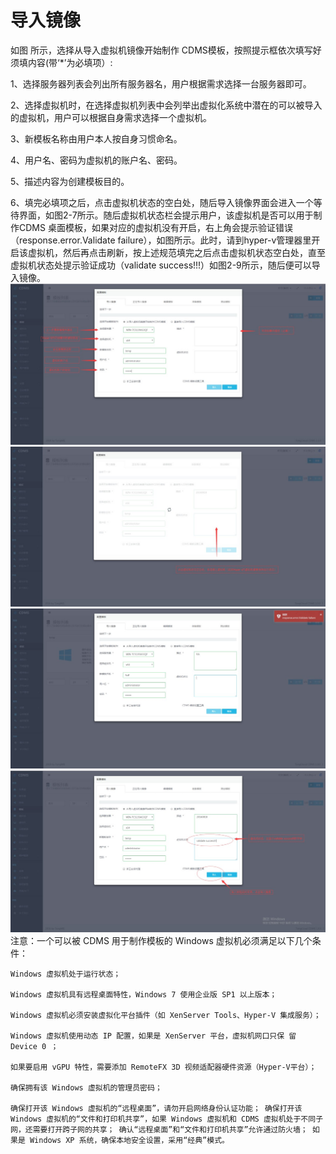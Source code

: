# **导入镜像**

如图 所示，选择从导入虚拟机镜像开始制作 CDMS模板，按照提示框依次填写好须填内容\(带‘\*’为必填项）:

1、选择服务器列表会列出所有服务器名，用户根据需求选择一台服务器即可。

2、选择虚拟机时，在选择虚拟机列表中会列举出虚拟化系统中潜在的可以被导入的虚拟机，用户可以根据自身需求选择一个虚拟机。

3、新模板名称由用户本人按自身习惯命名。

4、用户名、密码为虚拟机的账户名、密码。

5、描述内容为创建模板目的。

6、填完必填项之后，点击虚拟机状态的空白处，随后导入镜像界面会进入一个等待界面，如图2-7所示。随后虚拟机状态栏会提示用户，该虚拟机是否可以用于制作CDMS 桌面模板，如果对应的虚拟机没有开启，右上角会提示验证错误（response.error.Validate failure），如图所示。此时，请到hyper-v管理器里开启该虚拟机，然后再点击刷新，按上述规范填完之后点击虚拟机状态空白处，直至虚拟机状态处提示验证成功（validate success!!!）如图2-9所示，随后便可以导入镜像。![](/assets/导入镜像.jpg)![](/assets/等待界面.jpg)![](/assets/报错界面.jpg)![](/assets/验证成功.jpg)注意：一个可以被 CDMS 用于制作模板的 Windows 虚拟机必须满足以下几个条件：

```
Windows 虚拟机处于运行状态；

Windows 虚拟机具有远程桌面特性，Windows 7 使用企业版 SP1 以上版本；

Windows 虚拟机必须安装虚拟化平台插件（如 XenServer Tools、Hyper-V 集成服务）；

Windows 虚拟机使用动态 IP 配置，如果是 XenServer 平台，虚拟机网口只保 留 Device 0 ；

如果要启用 vGPU 特性，需要添加 RemoteFX 3D 视频适配器硬件资源（Hyper-V平台）；

确保拥有该 Windows 虚拟机的管理员密码；

确保打开该 Windows 虚拟机的“远程桌面”，请勿开启网络身份认证功能； 确保打开该 Windows 虚拟机的“文件和打印机共享”，如果 Windows 虚拟机和 CDMS 虚拟机处于不同子网，还需要打开跨子网的共享； 确认“远程桌面”和“文件和打印机共享”允许通过防火墙； 如果是 Windows XP 系统，确保本地安全设置，采用“经典”模式。
```



